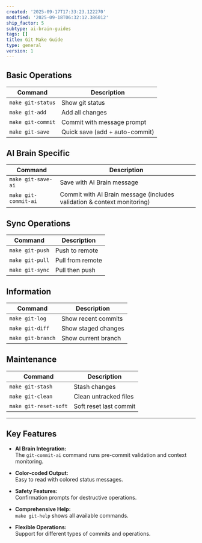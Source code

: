 ```yaml
---
created: '2025-09-17T17:33:23.122270'
modified: '2025-09-18T06:32:12.386012'
ship_factor: 5
subtype: ai-brain-guides
tags: []
title: Git Make Guide
type: general
version: 1
---
```


## Basic Operations

| Command           | Description                        |
|-------------------|------------------------------------|
| `make git-status` | Show git status                    |
| `make git-add`    | Add all changes                    |
| `make git-commit` | Commit with message prompt         |
| `make git-save`   | Quick save (add + auto-commit)     |

## AI Brain Specific

| Command               | Description                                                                 |
|-----------------------|-----------------------------------------------------------------------------|
| `make git-save-ai`    | Save with AI Brain message                                                  |
| `make git-commit-ai`  | Commit with AI Brain message (includes validation & context monitoring)      |

## Sync Operations

| Command         | Description         |
|-----------------|---------------------|
| `make git-push` | Push to remote      |
| `make git-pull` | Pull from remote    |
| `make git-sync` | Pull then push      |

## Information

| Command           | Description             |
|-------------------|------------------------|
| `make git-log`    | Show recent commits    |
| `make git-diff`   | Show staged changes    |
| `make git-branch` | Show current branch    |

## Maintenance

| Command               | Description                |
|-----------------------|---------------------------|
| `make git-stash`      | Stash changes             |
| `make git-clean`      | Clean untracked files     |
| `make git-reset-soft` | Soft reset last commit    |

---

## Key Features

- **AI Brain Integration:**  
  The `git-commit-ai` command runs pre-commit validation and context monitoring.

- **Color-coded Output:**  
  Easy to read with colored status messages.

- **Safety Features:**  
  Confirmation prompts for destructive operations.

- **Comprehensive Help:**  
  `make git-help` shows all available commands.

- **Flexible Operations:**  
  Support for different types of commits and operations.